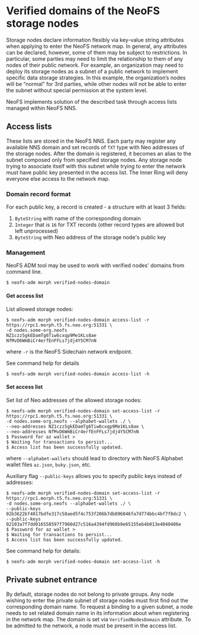 # Verified domains of the NeoFS storage nodes

Storage nodes declare information flexibly via key-value string attributes when
applying to enter the NeoFS network map. In general, any attributes can be
declared, however, some of them may be subject to restrictions. In particular,
some parties may need to limit the relationship to them of any nodes of their
public network. For example, an organization may need to deploy its storage
nodes as a subnet of a public network to implement specific data storage
strategies. In this example, the organization’s nodes will be “normal” for 3rd
parties, while other nodes will not be able to enter the subnet without special
permission at the system level.

NeoFS implements solution of the described task through access lists managed
within NeoFS NNS.

## Access lists

These lists are stored in the NeoFS NNS. Each party may register any available
NNS domain and set records of `TXT` type with Neo addresses of the storage
nodes. After the domain is registered, it becomes an alias to the subnet composed
only from specified storage nodes. Any storage node trying to associate itself
with this subnet while trying to enter the network must have public key
presented in the access list. The Inner Ring will deny everyone else access to
the network map.

### Domain record format

For each public key, a record is created - a structure with at least 3 fields:
1. `ByteString` with name of the corresponding domain
2. `Integer` that is `16` for TXT records (other record types are allowed but left unprocessed)
3. `ByteString` with Neo address of the storage node's public key

### Management

NeoFS ADM tool may be used to work with verified nodes' domains from command line.
```
$ neofs-adm morph verified-nodes-domain
```

#### Get access list

List allowed storage nodes:
```
$ neofs-adm morph verified-nodes-domain access-list -r https://rpc1.morph.t5.fs.neo.org:51331 \
-d nodes.some-org.neofs
NZ1czz5gkEDamTg6Tiw6cxqp9Me1KLs8ae
NfMvD6WmBiCr4erfEnFFLs7jdj4Y5CM7nN
```
where `-r` is the NeoFS Sidechain network endpoint.

See command help for details
```
$ neofs-adm morph verified-nodes-domain access-list -h
```

#### Set access list

Set list of Neo addresses of the allowed storage nodes:
```
$ neofs-adm morph verified-nodes-domain set-access-list -r https://rpc1.morph.t5.fs.neo.org:51331 \
-d nodes.some-org.neofs --alphabet-wallets ./ \
--neo-addresses NZ1czz5gkEDamTg6Tiw6cxqp9Me1KLs8ae \
--neo-addresses NfMvD6WmBiCr4erfEnFFLs7jdj4Y5CM7nN
$ Password for az wallet >
$ Waiting for transactions to persist...
$ Access list has been successfully updated.
```
where `--alphabet-wallets` should lead to directory with NeoFS Alphabet wallet
files `az.json`, `buky.json`, etc.

Auxiliary flag `--public-keys` allows you to specify public keys instead of addresses:
```
$ neofs-adm morph verified-nodes-domain set-access-list -r https://rpc1.morph.t5.fs.neo.org:51331 \
-d nodes.some-org.neofs --alphabet-wallets ./ \
--public-keys 02b3622bf4017bdfe317c58aed5f4c753f206b7db896046fa7d774bbc4bf7f8dc2 \
--public-keys 02103a7f7dd016558597f7960d27c516a4394fd968b9e65155eb4b013e4040406e
$ Password for az wallet >
$ Waiting for transactions to persist...
$ Access list has been successfully updated.
```

See command help for details:
```
$ neofs-adm morph verified-nodes-domain set-access-list -h
```

## Private subnet entrance

By default, storage nodes do not belong to private groups. Any node wishing to
enter the private subnet of storage nodes must first find out the corresponding
domain name. To request a binding to a given subnet, a node needs to set
related domain name in its information about when registering in the network
map. The domain is set via `VerifiedNodesDomain` attribute. To be admitted to
the network, a node must be present in the access list.

